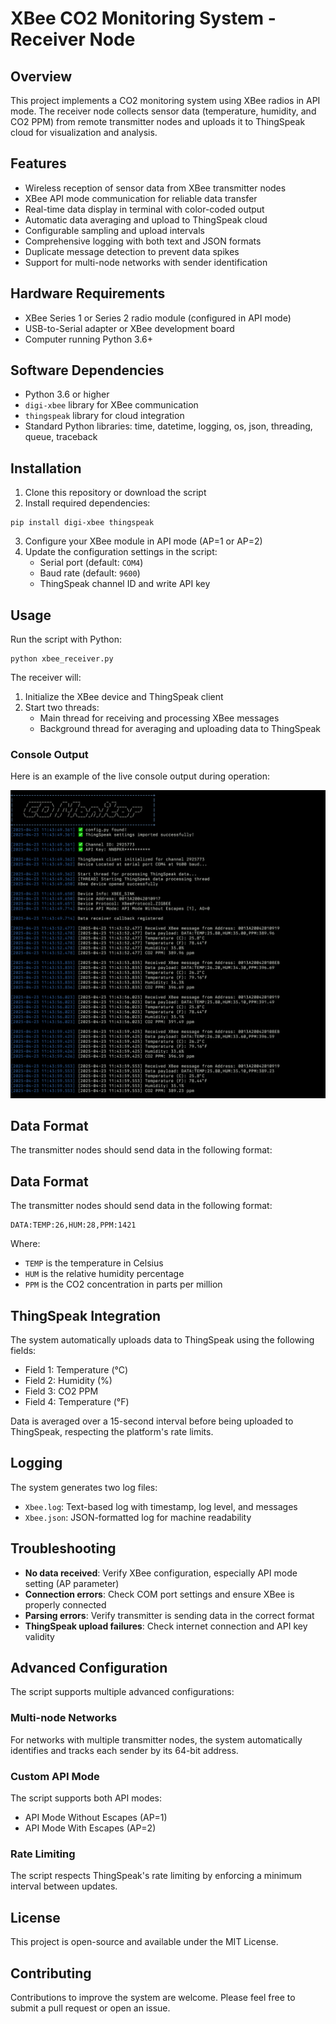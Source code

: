 # XBee CO2 Monitoring System - Receiver Node

## Overview
This project implements a CO2 monitoring system using XBee radios in API mode. The receiver node collects sensor data (temperature, humidity, and CO2 PPM) from remote transmitter nodes and uploads it to ThingSpeak cloud for visualization and analysis.

## Features
- Wireless reception of sensor data from XBee transmitter nodes
- XBee API mode communication for reliable data transfer
- Real-time data display in terminal with color-coded output
- Automatic data averaging and upload to ThingSpeak cloud
- Configurable sampling and upload intervals
- Comprehensive logging with both text and JSON formats
- Duplicate message detection to prevent data spikes
- Support for multi-node networks with sender identification

## Hardware Requirements
- XBee Series 1 or Series 2 radio module (configured in API mode)
- USB-to-Serial adapter or XBee development board
- Computer running Python 3.6+

## Software Dependencies
- Python 3.6 or higher
- `digi-xbee` library for XBee communication
- `thingspeak` library for cloud integration
- Standard Python libraries: time, datetime, logging, os, json, threading, queue, traceback

## Installation

1. Clone this repository or download the script
2. Install required dependencies:
```
pip install digi-xbee thingspeak
```

3. Configure your XBee module in API mode (AP=1 or AP=2)
4. Update the configuration settings in the script:
   - Serial port (default: `COM4`)
   - Baud rate (default: `9600`)
   - ThingSpeak channel ID and write API key

## Usage

Run the script with Python:
```
python xbee_receiver.py
```

The receiver will:
1. Initialize the XBee device and ThingSpeak client
2. Start two threads:
   - Main thread for receiving and processing XBee messages
   - Background thread for averaging and uploading data to ThingSpeak

### Console Output

Here is an example of the live console output during operation:

![Console Output](images/console-output-banner.png)

## Data Format

The transmitter nodes should send data in the following format:

## Data Format

The transmitter nodes should send data in the following format:

```
DATA:TEMP:26,HUM:28,PPM:1421
```

Where:
- `TEMP` is the temperature in Celsius
- `HUM` is the relative humidity percentage
- `PPM` is the CO2 concentration in parts per million

## ThingSpeak Integration

The system automatically uploads data to ThingSpeak using the following fields:
- Field 1: Temperature (°C)
- Field 2: Humidity (%)
- Field 3: CO2 PPM
- Field 4: Temperature (°F)

Data is averaged over a 15-second interval before being uploaded to ThingSpeak, respecting the platform's rate limits.

## Logging

The system generates two log files:
- `Xbee.log`: Text-based log with timestamp, log level, and messages
- `Xbee.json`: JSON-formatted log for machine readability

## Troubleshooting

- **No data received**: Verify XBee configuration, especially API mode setting (AP parameter)
- **Connection errors**: Check COM port settings and ensure XBee is properly connected
- **Parsing errors**: Verify transmitter is sending data in the correct format
- **ThingSpeak upload failures**: Check internet connection and API key validity

## Advanced Configuration

The script supports multiple advanced configurations:

### Multi-node Networks

For networks with multiple transmitter nodes, the system automatically identifies and tracks each sender by its 64-bit address.

### Custom API Mode

The script supports both API modes:
- API Mode Without Escapes (AP=1)
- API Mode With Escapes (AP=2)

### Rate Limiting

The script respects ThingSpeak's rate limiting by enforcing a minimum interval between updates.

## License

This project is open-source and available under the MIT License.

## Contributing

Contributions to improve the system are welcome. Please feel free to submit a pull request or open an issue.